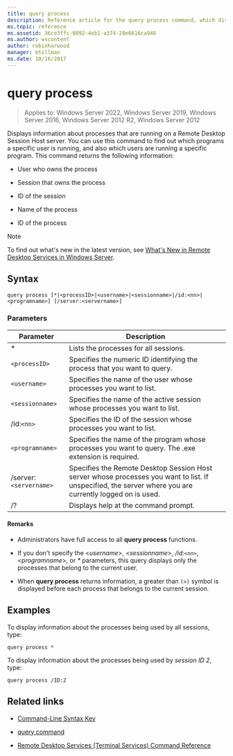 ```yaml
---
title: query process
description: Reference article for the query process command, which displays information about processes that are running on a Remote Desktop Session Host server.
ms.topic: reference
ms.assetid: 36ce3ffc-0092-4eb1-a374-28e6616ca946
ms.author: wscontent
author: robinharwood
manager: mtillman
ms.date: 10/16/2017
---
```


# query process

>Applies to: Windows Server 2022, Windows Server 2019, Windows Server 2016, Windows Server 2012 R2, Windows Server 2012

Displays information about processes that are running on a Remote Desktop Session Host server. You can use this command to find out which programs a specific user is running, and also which users are running a specific program. This command returns the following information:

- User who owns the process

- Session that owns the process

- ID of the session

- Name of the process

- ID of the process

> [!NOTE]
> To find out what's new in the latest version, see [What's New in Remote Desktop Services in Windows Server](/previous-versions/windows/it-pro/windows-server-2012-r2-and-2012/dn283323(v=ws.11)).

## Syntax

```
query process [*|<processID>|<username>|<sessionname>|/id:<nn>|<programname>] [/server:<servername>]
```

### Parameters

| Parameter | Description |
|--|--|
| * | Lists the processes for all sessions. |
| `<processID>` | Specifies the numeric ID identifying the process that you want to query. |
| `<username>` | Specifies the name of the user whose processes you want to list. |
| `<sessionname>` | Specifies the name of the active session whose processes you want to list. |
| /id:`<nn>` | Specifies the ID of the session whose processes you want to list. |
| `<programname>` | Specifies the name of the program whose processes you want to query. The .exe extension is required. |
| /server:`<servername>` | Specifies the Remote Desktop Session Host server whose processes you want to list. If unspecified, the server where you are currently logged on is used. |
| /? | Displays help at the command prompt. |

#### Remarks

- Administrators have full access to all **query process** functions.

- If you don't specify the <*username*>, <*sessionname*>, */id:`<nn>`*, <*programname*>, or *&#42;* parameters, this query displays only the processes that belong to the current user.

- When **query process** returns information, a greater than `(>)` symbol is displayed before each process that belongs to the current session.

## Examples

To display information about the processes being used by all sessions, type:

```
query process *
```

To display information about the processes being used by *session ID 2*, type:

```
query process /ID:2
```

## Related links

- [Command-Line Syntax Key](command-line-syntax-key.md)

- [query command](query.md)

- [Remote Desktop Services (Terminal Services) Command Reference](remote-desktop-services-terminal-services-command-reference.md)
